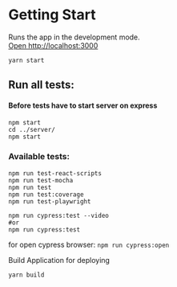 # Getting Start
Runs the app in the development mode.\
[Open http://localhost:3000](http://localhost:3000)

```shell
yarn start
```

## Run all tests:

#### Before tests have to start server on express

```shell
npm start
cd ../server/
npm start
```

### Available tests:

```shell
npm run test-react-scripts
npm run test-mocha
npm run test
npm run test:coverage
npm run test-playwright

npm run cypress:test --video
#or
npm run cypress:test
```

for open cypress browser: `npm run cypress:open`

Build Application for deploying

```shell
yarn build
```